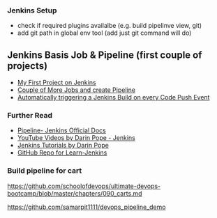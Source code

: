 ### Jenkins Setup
- check if required plugins availalbe (e.g. build pipelinve view, git)
- add git path in global env tool (add just git command will do)

## Jenkins Basis Job & Pipeline (first couple of projects)
- [My First Project on Jenkins](https://github.com/schoolofdevops/learn-jenkins/blob/master/continuous-delivery/chapters/040_creating_first_job.md)  
- [Couple of More Jobs and create Pipeline](https://github.com/schoolofdevops/learn-jenkins/blob/master/continuous-delivery/chapters/060_building_jobs_pipeline.md)  
- [Automatically triggering a Jenkins Build on every Code Push Event](https://www.linkedin.com/pulse/automate-jenkins-build-job-srikant-pandey/?trk=related_artice_Automatically%20triggering%20a%20Jenkins%20Build%20on%20every%20Code%20Push%20Event_article-card_title)

### Further Read
- [Pipeline- Jenkins Official Docs](https://www.jenkins.io/doc/book/pipeline/)  
- [YouTube Videos by Darin Pope - Jenkins](https://www.youtube.com/watch?v=IOUm1lw7F58&t=550s)  
- [Jenkins Tutorials by Darin Pope](https://www.youtube.com/watch?v=8vksQ_6lkhU&list=PLvBBnHmZuNQJeznYL2F-MpZYBUeLIXYEe)  
- [GitHub Repo for Learn-Jenkins](https://github.com/schoolofdevops/learn-jenkins)


### Build pipeline for cart
https://github.com/schoolofdevops/ultimate-devops-bootcamp/blob/master/chapters/090_carts.md  

https://github.com/samarpit1111/devops_pipeline_demo
